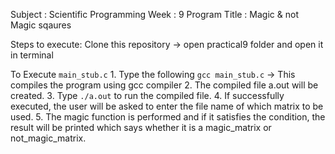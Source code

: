 Subject         : Scientific Programming
Week            : 9
Program Title   : Magic & not Magic sqaures

Steps to execute:
    Clone this repository -> open practical9 folder and open it in terminal
    
 To Execute `main_stub.c`
        1. Type the following `gcc main_stub.c` -> This compiles the program using gcc compiler
        2. The compiled file a.out will be created.
        3. Type `./a.out` to run the compiled file.
        4. If successfully executed, the user will be asked to enter the file name of which matrix to be used.
        5. The magic function is performed and if it satisfies the condition, the result will be printed which says whether it is a magic_matrix or not_magic_matrix. 